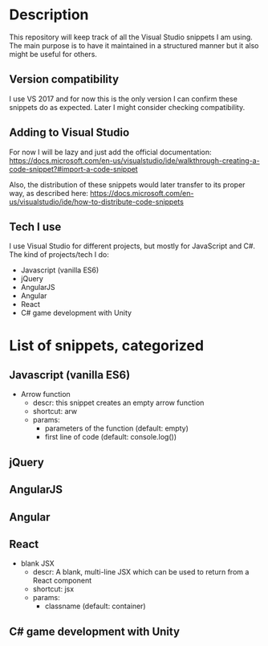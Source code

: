 # Description
This repository will keep track of all the Visual Studio snippets I am using. The main purpose is to have it maintained in a structured manner but it also might be useful for others.

## Version compatibility
I use VS 2017 and for now this is the only version I can confirm these snippets do as expected. Later I might consider checking compatibility.

## Adding to Visual Studio
For now I will be lazy and just add the official documentation: https://docs.microsoft.com/en-us/visualstudio/ide/walkthrough-creating-a-code-snippet?#import-a-code-snippet

Also, the distribution of these snippets would later transfer to its proper way, as described here: https://docs.microsoft.com/en-us/visualstudio/ide/how-to-distribute-code-snippets

## Tech I use
I use Visual Studio for different projects, but mostly for JavaScript and C#. The kind of projects/tech I do:
- Javascript (vanilla ES6)
- jQuery
- AngularJS
- Angular
- React
- C# game development with Unity

# List of snippets, categorized

## Javascript (vanilla ES6)
- Arrow function
	- descr: this snippet creates an empty arrow function
	- shortcut: arw
	- params:
		- parameters of the function (default: empty)
		- first line of code (default: console.log())

## jQuery

## AngularJS

## Angular

## React
- blank JSX
	- descr: A blank, multi-line JSX which can be used to return from a React component
	- shortcut: jsx
	- params:
		- classname (default: container)

## C# game development with Unity